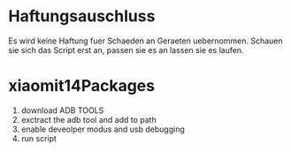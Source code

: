 
# Haftungsauschluss
Es wird keine Haftung fuer Schaeden an Geraeten uebernommen.
Schauen sie sich das Script erst an, passen sie es an lassen sie es laufen.
# xiaomit14Packages
1. download ADB TOOLS
2. exctract the adb tool and add to path
3. enable deveolper modus and usb debugging
4. run script
